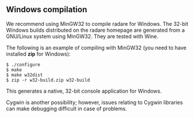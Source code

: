 ## Windows compilation

We recommend using MinGW32 to compile radare for Windows. The 32-bit Windows builds distributed on the radare homepage are generated from a GNU/Linux system using MinGW32. They are tested with Wine.

The following is an example of compiling with MinGW32 (you need to have installed **zip** for Windows):

    $ ./configure
    $ make
    $ make w32dist
    $ zip -r w32-build.zip w32-build

This generates a native, 32-bit console application for Windows.

Cygwin is another possibility; however, issues relating to Cygwin libraries can make debugging difficult in case of problems.
